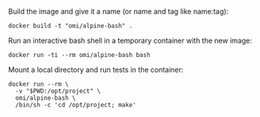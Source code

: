 
Build the image and give it a name (or name and tag like name:tag):

```
docker build -t "omi/alpine-bash" .
```

Run an interactive bash shell in a temporary container with the new image:

```
docker run -ti --rm omi/alpine-bash bash
```

Mount a local directory and run tests in the container:

```
docker run --rm \
  -v "$PWD:/opt/project" \
  omi/alpine-bash \
  /bin/sh -c 'cd /opt/project; make'
```
